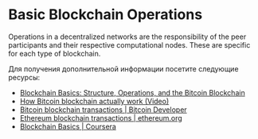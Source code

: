 # Basic Blockchain Operations

Operations in a decentralized networks are the responsibility of the peer participants and their respective computational nodes. These are specific for each type of blockchain.

Для получения дополнительной информации посетите следующие ресурсы:

- [Blockchain Basics: Structure, Operations, and the Bitcoin Blockchain](https://www.mlq.ai/blockchain-basics/)
- [How Bitcoin blockchain actually work (Video)](https://www.youtube.com/watch?v=bBC-nXj3Ng4)
- [Bitcoin blockchain transactions | Bitcoin Developer](https://developer.bitcoin.org/reference/transactions.html)
- [Ethereum blockchain transactions | ethereum.org](https://ethereum.org/en/developers/docs/transactions/)
- [Blockchain Basics | Coursera](https://www.coursera.org/lecture/blockchain-basics/basic-operations-OxILB)
